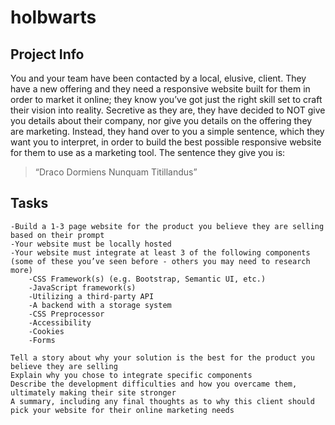 # holbwarts

## Project Info
You and your team have been contacted by a local, elusive, client. 
They have a new offering and they need a responsive website built for them in order to market it online; they know you’ve got just the right skill set to craft their vision into reality. 
Secretive as they are, they have decided to NOT give you details about their company, nor give you details on the offering they are marketing. 
Instead, they hand over to you a simple sentence, which they want you to interpret, in order to build the best possible responsive website for them to use as a marketing tool. 
The sentence they give you is:
> “Draco Dormiens Nunquam Titillandus”


## Tasks

    -Build a 1-3 page website for the product you believe they are selling based on their prompt
    -Your website must be locally hosted
    -Your website must integrate at least 3 of the following components (some of these you’ve seen before - others you may need to research more)
        -CSS Framework(s) (e.g. Bootstrap, Semantic UI, etc.)
        -JavaScript framework(s)
        -Utilizing a third-party API
        -A backend with a storage system
        -CSS Preprocessor
        -Accessibility
        -Cookies
        -Forms

    Tell a story about why your solution is the best for the product you believe they are selling
    Explain why you chose to integrate specific components
    Describe the development difficulties and how you overcame them, ultimately making their site stronger
    A summary, including any final thoughts as to why this client should pick your website for their online marketing needs
